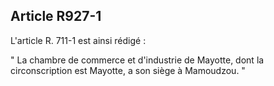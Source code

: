 Article R927-1
----
L'article R. 711-1 est ainsi rédigé :

" La chambre de commerce et d'industrie de Mayotte, dont la circonscription est
Mayotte, a son siège à Mamoudzou. "
